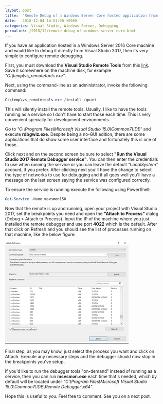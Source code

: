 ```yaml
---
layout: post
title:  "Remote Debug of a Windows Server Core hosted application from VS 2017"
date:   2018-12-04 14:51:00 +0000
categories: Visual Studio, Windows Server, Debugging
permalink: /2018/12/remote-debug-of-windows-server-core.html
---
```

If you have an application hosted in a Windows Server 2016 Core machine and would like to debug it directly from Visual Studio 2017, then its very simple to configure remote debugging.

First, you must download the **Visual Studio Remote Tools** from this [link](https://visualstudio.microsoft.com/downloads/?q=remote+tools#remote-tools-for-visual-studio-2017). Save it somewhere on the machine disk, for example *"C:\temp\vs_remotetools.exe"*.

Next, using the command-line as an administrator, invoke the following command:

``` powershell
C:\temp\vs_remotetools.exe /install /quiet
```

This will silently install the remote tools. Usually, I like to have the tools running as a service so I don't have to start those each time. This is very convenient specially for development environments.

Go to *"C:\Program Files\Microsoft Visual Studio 15.0\Common7\IDE"* and execute **rdbgwiz.exe**. Despite being a no-GUI edition, there are some applications that do show some user interface and fortunately this is one of those.

Click next and on the second screen be sure to select **"Run the Visual Studio 2017 Remote Debugger service"**. You can then enter the credentials to use when running the service or you can leave the default *"LocalSystem"* account, if you prefer. After clicking next you'll have the change to select the type of networks to use for debugging and if all goes well you'll have a message on the last screen saying the service was configured correctly.

To ensure the service is running execute the following using PowerShell:

``` powershell
Get-Service -Name msvsmon150
```

Now that the remote is up and running, open your project with Visual Studio 2017, set the breakpoints you need and open the **"Attach to Process"** dialog (Debug > Attach to Process). Input the IP of the machine where you just installed the remote debugger and use port **4022** which is the default. After that click on Refresh and you should see the list of processes running on that machine, like the below figure:

![Visual Studio - Attach to Process dialog](/assets/img/vs_attach_to_process.png)

Final step, as you may know, just select the process you want and click on Attach. Execute any necessary steps and the debugger should now stop in the breakpoints you've setup.

If you'd like to run the debugger tools "on-demand" instead of running as a service, then you can run **msvsmon.exe** each time that's needed, which by default will be located under *"C:\Program Files\Microsoft Visual Studio 15.0\Common7\IDE\Remote Debugger\x64"*.

Hope this is useful to you. Feel free to comment. See you on a next post.
